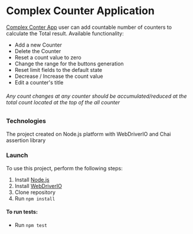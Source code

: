 # Complex Counter Application

[Complex Conter App](https://likejean.github.io/homework-5/)
user can add countable number of counters to calculate the Total result.
Available functionality: 
* Add a new Counter
* Delete the Counter
* Reset a count value to zero
* Change the range for the buttons generation
* Reset limit fields to the default state
* Decrease / Increase the count value
* Edit a counter's title
 ###### Any count changes at any counter should be accumulated/reduced at the total count located at the top of the all counter
### Technologies
The project created on Node.js platform with WebDriverIO and Chai assertion library
### Launch
To use this project, perform the following steps:
1. Install [Node.js](https://nodejs.org/en/)
2. Install [WebDriverIO](https://webdriver.io/docs/gettingstarted.html) 
3. Clone repository
4. Run `npm install`

#### To run tests:
* Run `npm test`
